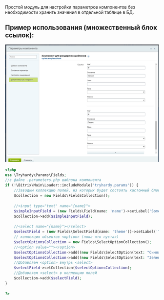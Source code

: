 Простой модуль для настройки параметров компонентов без необходимости хранить значения в отдельной таблице в БД.

## Пример использования (множественный блок ссылок):
![Пример использования](/images/image_1.png)

```php
<?php
use \Tryhardy\Params\Fields;
//в файле .parameters.php шаблона компонента
if (!\Bitrix\Main\Loader::includeModule('tryhardy.params')) {
    //Заводим коллекцию полей, из которых будет состоять кастомный блок параметров компонента
    $сollection = new Fields\FieldsCollection();
        
    //<input type="text" name="{name}">
    $simpleInputField = (new Fields\Field(name: 'name')->setLabel('Some random label'));
    $сollection->add($simpleInputField);
		
	//<select name="{name}"></select>
	$selectField = (new Fields\SelectField(name: 'theme'))->setLabel('Тема');
	// коллекция объектов <option> (пока что пустая)
	$selectOptionsCollection = new Fields\SelectOptionCollection();
	//<option value=""></option>
	$selectOptionsCollection->add((new Fields\SelectOption(text: "Синяя тема", value: "blue", selected: false)));
	$selectOptionsCollection->add((new Fields\SelectOption(text: "Зеленая тема", value: "green", selected: false)));
	//Добавляем <option> внутрь <select>
	$selectField->setCollection($selectOptionsCollection);
	//Добавляем <select> в коллекцию полей
	$сollection->add($selectField);
}

?>
```
